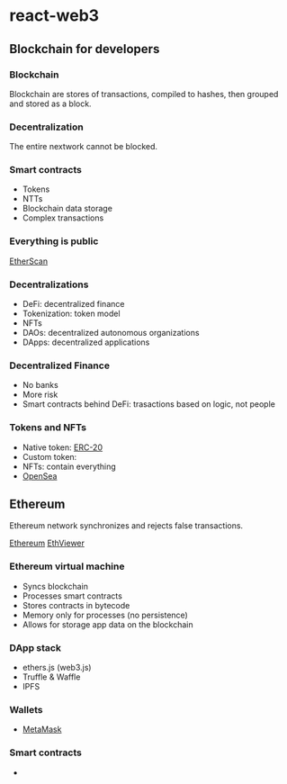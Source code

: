 # react-web3


## Blockchain for developers

### Blockchain

Blockchain are stores of transactions, compiled to hashes, then grouped and stored as a block.

### Decentralization

The entire nextwork cannot be blocked.

### Smart contracts

- Tokens
- NTTs
- Blockchain data storage
- Complex transactions

### Everything is public

[EtherScan](https://etherscan.io)

### Decentralizations
- DeFi: decentralized finance
- Tokenization: token model
- NFTs
- DAOs: decentralized autonomous organizations
- DApps: decentralized applications
  

### Decentralized Finance

- No banks
- More risk
- Smart contracts behind DeFi: trasactions based on logic, not people


### Tokens and NFTs 

- Native token: [ERC-20](https://ethereum.org/it/developers/docs/standards/tokens/erc-20/)
- Custom token: []()
- NFTs: contain everything
- [OpenSea](https://opensea.io/)

## Ethereum

Ethereum network synchronizes and rejects false transactions.

[Ethereum](https://etherscan.io/)
[EthViewer](https://www.livecoinwatch.com/price/Ethereum-ETH)

### Ethereum virtual machine

- Syncs blockchain
- Processes smart contracts
- Stores contracts in bytecode
- Memory only for processes (no persistence) 
- Allows for storage app data on the blockchain
  

### DApp stack

- ethers.js (web3.js)
- Truffle & Waffle
- IPFS

### Wallets

- [MetaMask](https://metamask.io/)

### Smart contracts

- 